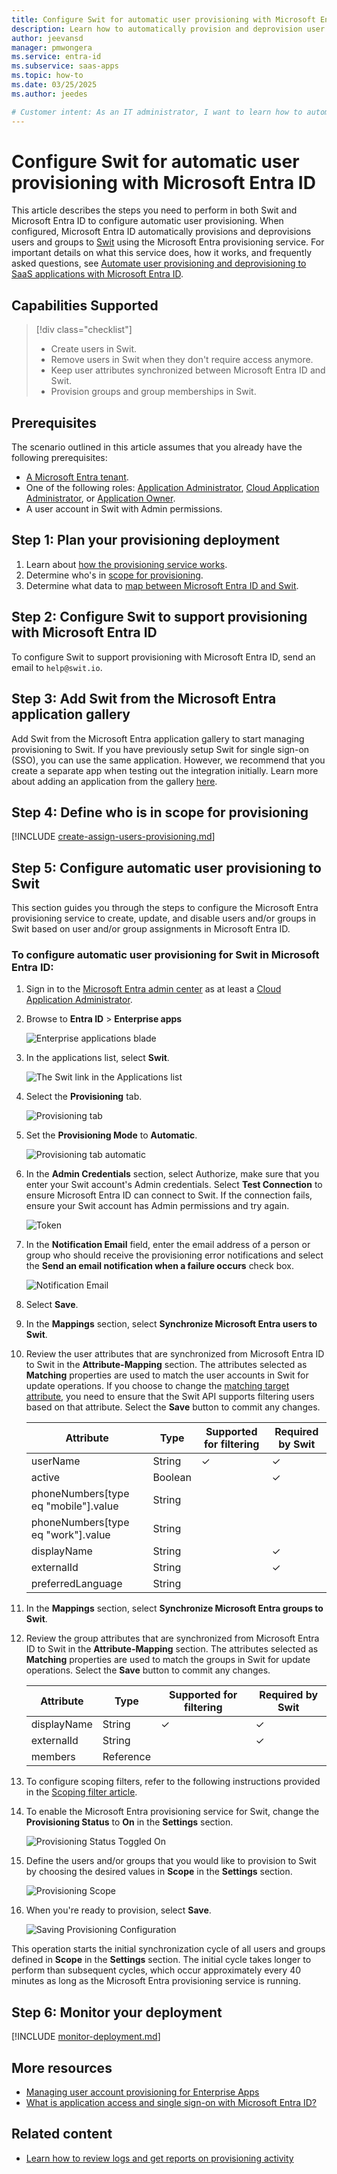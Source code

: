 ```yaml
---
title: Configure Swit for automatic user provisioning with Microsoft Entra ID
description: Learn how to automatically provision and deprovision user accounts from Microsoft Entra ID to Swit.
author: jeevansd
manager: pmwongera
ms.service: entra-id
ms.subservice: saas-apps
ms.topic: how-to
ms.date: 03/25/2025
ms.author: jeedes

# Customer intent: As an IT administrator, I want to learn how to automatically provision and deprovision user accounts from Microsoft Entra ID to Swit so that I can streamline the user management process and ensure that users have the appropriate access to Swit.
---
```


# Configure Swit for automatic user provisioning with Microsoft Entra ID

This article describes the steps you need to perform in both Swit and Microsoft Entra ID to configure automatic user provisioning. When configured, Microsoft Entra ID automatically provisions and deprovisions users and groups to [Swit](https://swit.io) using the Microsoft Entra provisioning service. For important details on what this service does, how it works, and frequently asked questions, see [Automate user provisioning and deprovisioning to SaaS applications with Microsoft Entra ID](~/identity/app-provisioning/user-provisioning.md). 


## Capabilities Supported
> [!div class="checklist"]
> * Create users in Swit.
> * Remove users in Swit when they don't require access anymore.
> * Keep user attributes synchronized between Microsoft Entra ID and Swit.
> * Provision groups and group memberships in Swit.

## Prerequisites

The scenario outlined in this article assumes that you already have the following prerequisites:

* [A Microsoft Entra tenant](~/identity-platform/quickstart-create-new-tenant.md). 
* One of the following roles: [Application Administrator](/entra/identity/role-based-access-control/permissions-reference#application-administrator), [Cloud Application Administrator](/entra/identity/role-based-access-control/permissions-reference#cloud-application-administrator), or [Application Owner](/entra/fundamentals/users-default-permissions#owned-enterprise-applications). 
* A user account in Swit with Admin permissions.


## Step 1: Plan your provisioning deployment
1. Learn about [how the provisioning service works](~/identity/app-provisioning/user-provisioning.md).
1. Determine who's in [scope for provisioning](~/identity/app-provisioning/define-conditional-rules-for-provisioning-user-accounts.md).
1. Determine what data to [map between Microsoft Entra ID and Swit](~/identity/app-provisioning/customize-application-attributes.md). 

<a name='step-2-configure-swit-to-support-provisioning-with-azure-ad'></a>

## Step 2: Configure Swit to support provisioning with Microsoft Entra ID

To configure Swit to support provisioning with Microsoft Entra ID, send an email to `help@swit.io`.

<a name='step-3-add-swit-from-the-azure-ad-application-gallery'></a>

## Step 3: Add Swit from the Microsoft Entra application gallery


Add Swit from the Microsoft Entra application gallery to start managing provisioning to Swit. If you have previously setup Swit for single sign-on (SSO), you can use the same application. However, we recommend that you create a separate app when testing out the integration initially. Learn more about adding an application from the gallery [here](~/identity/enterprise-apps/add-application-portal.md).

## Step 4: Define who is in scope for provisioning 

[!INCLUDE [create-assign-users-provisioning.md](~/identity/saas-apps/includes/create-assign-users-provisioning.md)]

## Step 5: Configure automatic user provisioning to Swit 

This section guides you through the steps to configure the Microsoft Entra provisioning service to create, update, and disable users and/or groups in Swit based on user and/or group assignments in Microsoft Entra ID.

<a name='to-configure-automatic-user-provisioning-for-swit-in-azure-ad'></a>

### To configure automatic user provisioning for Swit in Microsoft Entra ID:

1. Sign in to the [Microsoft Entra admin center](https://entra.microsoft.com) as at least a [Cloud Application Administrator](~/identity/role-based-access-control/permissions-reference.md#cloud-application-administrator).
1. Browse to **Entra ID** > **Enterprise apps**

	![Enterprise applications blade](common/enterprise-applications.png)

1. In the applications list, select **Swit**.

	![The Swit link in the Applications list](common/all-applications.png)

1. Select the **Provisioning** tab.

	![Provisioning tab](common/provisioning.png)

1. Set the **Provisioning Mode** to **Automatic**.

	![Provisioning tab automatic](common/provisioning-automatic.png)

1. In the **Admin Credentials** section, select Authorize, make sure that you enter your Swit account's Admin credentials. Select **Test Connection** to ensure Microsoft Entra ID can connect to Swit. If the connection fails, ensure your Swit account has Admin permissions and try again.

   ![Token](media/swit-provisioning-tutorial/swit-authorize.png)
1. In the **Notification Email** field, enter the email address of a person or group who should receive the provisioning error notifications and select the **Send an email notification when a failure occurs** check box.

	![Notification Email](common/provisioning-notification-email.png)

1. Select **Save**.

1. In the **Mappings** section, select **Synchronize Microsoft Entra users to Swit**.

1. Review the user attributes that are synchronized from Microsoft Entra ID to Swit in the **Attribute-Mapping** section. The attributes selected as **Matching** properties are used to match the user accounts in Swit for update operations. If you choose to change the [matching target attribute](~/identity/app-provisioning/customize-application-attributes.md), you need to ensure that the Swit API supports filtering users based on that attribute. Select the **Save** button to commit any changes.

   |Attribute|Type|Supported for filtering|Required by Swit
   |---|---|---|---|
   |userName|String|&check;|&check;
   |active|Boolean||&check;
   |phoneNumbers[type eq "mobile"].value|String|
   |phoneNumbers[type eq "work"].value|String|
   |displayName|String||&check;
   |externalId|String||&check;
   |preferredLanguage|String|
   

1. In the **Mappings** section, select **Synchronize Microsoft Entra groups to Swit**.

1. Review the group attributes that are synchronized from Microsoft Entra ID to Swit in the **Attribute-Mapping** section. The attributes selected as **Matching** properties are used to match the groups in Swit for update operations. Select the **Save** button to commit any changes.

   |Attribute|Type|Supported for filtering|Required by Swit
   |---|---|---|---|
   |displayName|String|&check;|&check;
   |externalId|String||&check;
   |members|Reference|||

1. To configure scoping filters, refer to the following instructions provided in the [Scoping filter  article](~/identity/app-provisioning/define-conditional-rules-for-provisioning-user-accounts.md).

1. To enable the Microsoft Entra provisioning service for Swit, change the **Provisioning Status** to **On** in the **Settings** section.

	![Provisioning Status Toggled On](common/provisioning-toggle-on.png)

1. Define the users and/or groups that you would like to provision to Swit by choosing the desired values in **Scope** in the **Settings** section.

	![Provisioning Scope](common/provisioning-scope.png)

1. When you're ready to provision, select **Save**.

	![Saving Provisioning Configuration](common/provisioning-configuration-save.png)

This operation starts the initial synchronization cycle of all users and groups defined in **Scope** in the **Settings** section. The initial cycle takes longer to perform than subsequent cycles, which occur approximately every 40 minutes as long as the Microsoft Entra provisioning service is running. 

## Step 6: Monitor your deployment

[!INCLUDE [monitor-deployment.md](~/identity/saas-apps/includes/monitor-deployment.md)]

## More resources

* [Managing user account provisioning for Enterprise Apps](~/identity/app-provisioning/configure-automatic-user-provisioning-portal.md)
* [What is application access and single sign-on with Microsoft Entra ID?](~/identity/enterprise-apps/what-is-single-sign-on.md)

## Related content

* [Learn how to review logs and get reports on provisioning activity](~/identity/app-provisioning/check-status-user-account-provisioning.md)
